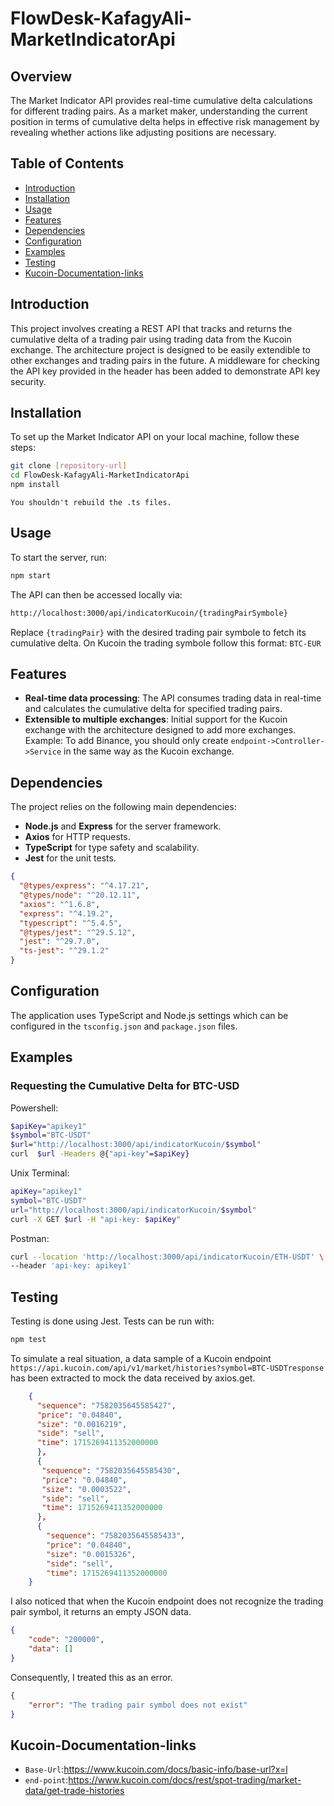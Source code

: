 # FlowDesk-KafagyAli-MarketIndicatorApi


## Overview

The Market Indicator API provides real-time cumulative delta calculations for different trading pairs. As a market maker, understanding the current position in terms of cumulative delta helps in effective risk management by revealing whether actions like adjusting positions are necessary.

## Table of Contents

- [Introduction](#introduction)
- [Installation](#installation)
- [Usage](#usage)
- [Features](#features)
- [Dependencies](#dependencies)
- [Configuration](#configuration)
- [Examples](#examples)
- [Testing](#testing)
- [Kucoin-Documentation-links](#Kucoin-Documentation-links)
## Introduction

This project involves creating a REST API that tracks and returns the cumulative delta of a trading pair using trading data from the Kucoin exchange. The architecture project is designed to be easily extendible to other exchanges and trading pairs in the future. A middleware for checking the API key provided in the header has been added to demonstrate API key security.  

## Installation

To set up the Market Indicator API on your local machine, follow these steps:

```bash
git clone [repository-url]
cd FlowDesk-KafagyAli-MarketIndicatorApi
npm install
```
``You shouldn't rebuild the .ts files.``
## Usage

To start the server, run:

```bash
npm start
```

The API can then be accessed locally via:

```bash
http://localhost:3000/api/indicatorKucoin/{tradingPairSymbole}
```

Replace `{tradingPair}` with the desired trading pair symbole to fetch its cumulative delta.
On Kucoin the trading symbole follow this format: `BTC-EUR`
## Features

- **Real-time data processing**: The API consumes trading data in real-time and calculates the cumulative delta for specified trading pairs.
- **Extensible to multiple exchanges**: Initial support for the Kucoin exchange with the architecture designed to add more exchanges. Example: To add Binance, you should only create `endpoint->Controller->Service` in the same way as the Kucoin exchange.

## Dependencies

The project relies on the following main dependencies:

- **Node.js** and **Express** for the server framework.
- **Axios** for HTTP requests.
- **TypeScript** for type safety and scalability.
- **Jest** for the unit tests.
```json
{
  "@types/express": "^4.17.21",
  "@types/node": "^20.12.11",
  "axios": "^1.6.8",
  "express": "^4.19.2",
  "typescript": "^5.4.5",
  "@types/jest": "^29.5.12",
  "jest": "^29.7.0",
  "ts-jest": "^29.1.2"
}
```

## Configuration

The application uses TypeScript and Node.js settings which can be configured in the `tsconfig.json` and `package.json` files.

## Examples

### Requesting the Cumulative Delta for BTC-USD
Powershell:
```bash
$apiKey="apikey1"
$symbol="BTC-USDT"
$url="http://localhost:3000/api/indicatorKucoin/$symbol"
curl  $url -Headers @{"api-key"=$apiKey}
```
Unix Terminal:
```bash
apiKey="apikey1"
symbol="BTC-USDT"
url="http://localhost:3000/api/indicatorKucoin/$symbol"
curl -X GET $url -H "api-key: $apiKey"
```
Postman:
```bash
curl --location 'http://localhost:3000/api/indicatorKucoin/ETH-USDT' \
--header 'api-key: apikey1'
```
## Testing

Testing is done using Jest. Tests can be run with:

```bash
npm test
```
To simulate a real situation, a data sample of a Kucoin endpoint `https://api.kucoin.com/api/v1/market/histories?symbol=BTC-USDTresponse` has been extracted   to mock the data received by axios.get.
```json
    {
      "sequence": "7582035645585427",
      "price": "0.04840",
      "size": "0.0016219",
      "side": "sell",
      "time": 1715269411352000000
      },
      {
       "sequence": "7582035645585430",
       "price": "0.04840",
       "size": "0.0003522",
       "side": "sell",
       "time": 1715269411352000000
      },
      {
        "sequence": "7582035645585433",
        "price": "0.04840",
        "size": "0.0015326",
        "side": "sell",
        "time": 1715269411352000000
    }
```
I also noticed that when the Kucoin endpoint does not recognize the trading pair symbol, it returns an empty JSON data.
```json
{
    "code": "200000",
    "data": []
}
```
 Consequently, I treated this as an error.

```json
{
    "error": "The trading pair symbol does not exist"
}
```
## Kucoin-Documentation-links
- `Base-Url`:https://www.kucoin.com/docs/basic-info/base-url?x=l
- `end-point`:https://www.kucoin.com/docs/rest/spot-trading/market-data/get-trade-histories